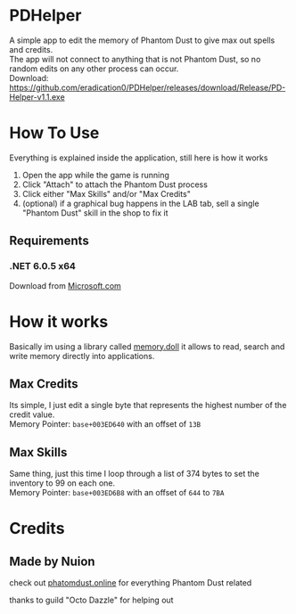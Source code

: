 # PDHelper  
A simple app to edit the memory of Phantom Dust to give max out spells and credits.  
The app will not connect to anything that is not Phantom Dust, so no random edits on any other process can occur.  
Download: https://github.com/eradication0/PDHelper/releases/download/Release/PD-Helper-v1.1.exe  
  
# How To Use  
Everything is explained inside the application, still here is how it works

1. Open the app while the game is running
2. Click "Attach" to attach the Phantom Dust process
3. Click either "Max Skills" and/or "Max Credits"
4. (optional) if a graphical bug happens in the LAB tab, sell a single "Phantom Dust" skill in the shop to fix it
 
## Requirements
### .NET 6.0.5 x64
Download from [Microsoft.com](https://dotnet.microsoft.com/en-us/download/dotnet/thank-you/runtime-desktop-6.0.5-windows-x64-installer)
 
# How it works
Basically im using a library called [memory.doll](https://github.com/erfg12/memory.dll) it allows to read, search and write memory directly into applications.  
  
## Max Credits
Its simple, I just edit a single byte that represents the highest number of the credit value.  
Memory Pointer: ``base+003ED640`` with an offset of ``13B``  

## Max Skills
Same thing, just this time I loop through a list of 374 bytes to set the inventory to 99 on each one.  
Memory Pointer: ``base+003ED6B8`` with an offset of ``644`` to ``7BA``  
  
# Credits
## Made by Nuion
check out [phatomdust.online](https://phantomdust.online/) for everything Phantom Dust related  
  
thanks to guild "Octo Dazzle" for helping out
